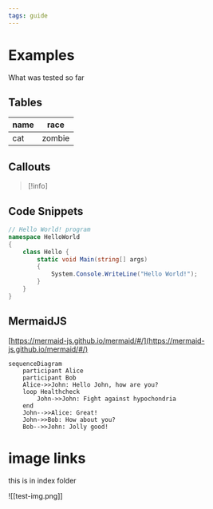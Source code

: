 ```yaml
---
tags: guide
---
```


# Examples
What was tested so far

## Tables 
|name | race |
|---|---|
|cat | zombie |

## Callouts
> [!info] 

## Code Snippets

```c# 
// Hello World! program
namespace HelloWorld
{
    class Hello {         
        static void Main(string[] args)
        {
            System.Console.WriteLine("Hello World!");
        }
    }
}
```

## MermaidJS
[https://mermaid-js.github.io/mermaid/#/](https://mermaid-js.github.io/mermaid/#/)

```mermaid
sequenceDiagram  
    participant Alice  
    participant Bob  
    Alice->>John: Hello John, how are you?  
    loop Healthcheck  
        John->>John: Fight against hypochondria  
    end  
    John-->>Alice: Great!  
    John->>Bob: How about you?  
    Bob-->>John: Jolly good!
```

# image links
this is in index folder 

![[test-img.png]]